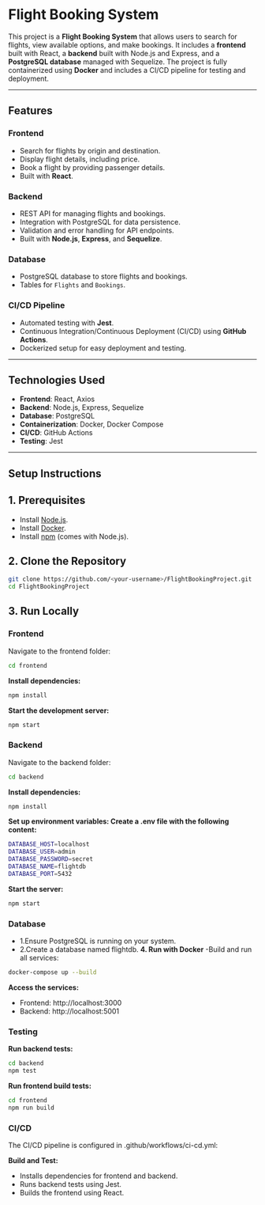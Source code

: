 # Flight Booking System

This project is a **Flight Booking System** that allows users to search for flights, view available options, and make bookings. It includes a **frontend** built with React, a **backend** built with Node.js and Express, and a **PostgreSQL database** managed with Sequelize. The project is fully containerized using **Docker** and includes a CI/CD pipeline for testing and deployment.

---

## **Features**
### **Frontend**
- Search for flights by origin and destination.
- Display flight details, including price.
- Book a flight by providing passenger details.
- Built with **React**.

### **Backend**
- REST API for managing flights and bookings.
- Integration with PostgreSQL for data persistence.
- Validation and error handling for API endpoints.
- Built with **Node.js**, **Express**, and **Sequelize**.

### **Database**
- PostgreSQL database to store flights and bookings.
- Tables for `Flights` and `Bookings`.

### **CI/CD Pipeline**
- Automated testing with **Jest**.
- Continuous Integration/Continuous Deployment (CI/CD) using **GitHub Actions**.
- Dockerized setup for easy deployment and testing.

---

## **Technologies Used**
- **Frontend**: React, Axios
- **Backend**: Node.js, Express, Sequelize
- **Database**: PostgreSQL
- **Containerization**: Docker, Docker Compose
- **CI/CD**: GitHub Actions
- **Testing**: Jest

---

## **Setup Instructions**

## **1. Prerequisites**
- Install [Node.js](https://nodejs.org/).
- Install [Docker](https://www.docker.com/).
- Install [npm](https://www.npmjs.com/) (comes with Node.js).

## **2. Clone the Repository**
```bash
git clone https://github.com/<your-username>/FlightBookingProject.git
cd FlightBookingProject
```
## **3. Run Locally**
### **Frontend**
Navigate to the frontend folder:
```bash
cd frontend
```
**Install dependencies:**
```bash
npm install
```
**Start the development server:**
```bash
npm start
```
### **Backend**
Navigate to the backend folder:
```bash
cd backend
```
**Install dependencies:**
```bash
npm install
```
**Set up environment variables: Create a .env file with the following content:**
```bash
DATABASE_HOST=localhost
DATABASE_USER=admin
DATABASE_PASSWORD=secret
DATABASE_NAME=flightdb
DATABASE_PORT=5432
```
**Start the server:**
```bash
npm start
```
### **Database**
- 1.Ensure PostgreSQL is running on your system.
- 2.Create a database named flightdb.
**4. Run with Docker**
-Build and run all services:
```bash
docker-compose up --build
```
**Access the services:**
- Frontend: http://localhost:3000
- Backend: http://localhost:5001
### **Testing**
**Run backend tests:**
```bash
cd backend
npm test
```
**Run frontend build tests:**
```bash
cd frontend
npm run build
```
### **CI/CD**
The CI/CD pipeline is configured in .github/workflows/ci-cd.yml:

**Build and Test:**
- Installs dependencies for frontend and backend.
- Runs backend tests using Jest.
- Builds the frontend using React.
